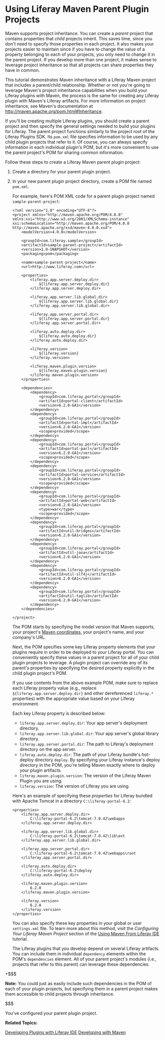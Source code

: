 # Using Liferay Maven Parent Plugin Projects [](id=using-liferay-maven-parent-plugin-projects)

Maven supports project inheritance. You can create a *parent* project that
contains properties that *child* projects inherit. This saves time, since you
don't need to specify those properties in each project. It also makes your
projects easier to maintain since if you have to change the value of a property
belonging to each of your projects, you only need to change it in the parent
project. If you develop more than one project, it makes sense to leverage
project inheritance so that all projects can share properties they have in
common. 

This tutorial demonstrates Maven inheritance with a Liferay Maven project that
includes a parent/child relationship. Whether or not you're going to leverage
Maven's project inheritance capabilities when you build your Liferay plugins
with Maven, the process is the same for creating any Liferay plugin with Maven's
Liferay artifacts. For more information on project inheritance, see Maven's
documentation at <http://maven.apache.org/pom.html#Inheritance>.

If you'll be creating multiple Liferay plugins, you should create a parent
project and then specify the general settings needed to build your plugins for
Liferay. The parent project functions similarly to the project root of the
Liferay Plugins SDK. Its `pom.xml` file specifies information to be used by any
child plugin projects that refer to it. Of course, you can always specify
information in each individual plugin's POM, but it's more convenient to use the
parent project's POM for sharing common information. 

Follow these steps to create a Liferay Maven parent plugin project: 

1.  Create a directory for your parent plugin project. 

2.  In your new parent plugin project directory, create a POM file named
    `pom.xml`.

    For example, here's POM XML code for a parent plugin project named
    `sample-parent-project`:

		<?xml version="1.0" encoding="UTF-8"?>
		<project xmlns="http://maven.apache.org/POM/4.0.0"
		xmlns:xsi="http://www.w3.org/2001/XMLSchema-instance"
		xsi:schemaLocation="http://maven.apache.org/POM/4.0.0 http://maven.apache.org/xsd/maven-4.0.0.xsd">
			<modelVersion>4.0.0</modelVersion>
	
			<groupId>com.liferay.sample</groupId>
			<artifactId>sample-parent-project</artifactId>
			<version>1.0-SNAPSHOT</version>
			<packaging>pom</packaging>
	
			<name>sample-parent-project</name>
			<url>http://www.liferay.com</url>
	
			<properties>
				<liferay.app.server.deploy.dir>
					${liferay.app.server.deploy.dir}
				</liferay.app.server.deploy.dir>
	
				<liferay.app.server.lib.global.dir>
					${liferay.app.server.lib.global.dir}
				</liferay.app.server.lib.global.dir>
	
				<liferay.app.server.portal.dir>
					${liferay.app.server.portal.dir}
				</liferay.app.server.portal.dir>
	
				<liferay.auto.deploy.dir>
					${liferay.auto.deploy.dir}
				</liferay.auto.deploy.dir>
	
				<liferay.version>
					${liferay.version}
				</liferay.version>
	
				<liferay.maven.plugin.version>
					${liferay.maven.plugin.version}
				</liferay.maven.plugin.version>
			</properties>
	
			<dependencies>
				<dependency>
					<groupId>com.liferay.portal</groupId>
					<artifactId>portal-client</artifactId>
					<version>6.2.0-GA1</version>
				</dependency>
				<dependency>
					<groupId>com.liferay.portal</groupId>
					<artifactId>portal-impl</artifactId>
					<version>6.2.0-GA1</version>
					<scope>provided</scope>
				</dependency>
				<dependency>
					<groupId>com.liferay.portal</groupId>
					<artifactId>portal-pacl</artifactId>
					<version>6.2.0-GA1</version>
					<scope>provided</scope>
				</dependency>
				<dependency>
					<groupId>com.liferay.portal</groupId>
					<artifactId>portal-service</artifactId>
					<version>6.2.0-GA1</version>
					<scope>provided</scope>
				</dependency>
				<dependency>
					<groupId>com.liferay.portal</groupId>
					<artifactId>portal-web</artifactId>
					<version>6.2.0-GA1</version>
					<type>war</type>
					<scope>provided</scope>
				</dependency>
				<dependency>
					<groupId>com.liferay.portal</groupId>
					<artifactId>util-bridges</artifactId>
					<version>6.2.0-GA1</version>
				</dependency>
				<dependency>
					<groupId>com.liferay.portal</groupId>
					<artifactId>util-java</artifactId>
					<version>6.2.0-GA1</version>
				</dependency>
				<dependency>
					<groupId>com.liferay.portal</groupId>
					<artifactId>util-slf4j</artifactId>
					<version>6.2.0-GA1</version>
				</dependency>
				<dependency>
					<groupId>com.liferay.portal</groupId>
					<artifactId>util-taglib</artifactId>
					<version>6.2.0-GA1</version>
				</dependency>
			</dependencies>
	
		</project>

    The POM starts by specifying the model version that Maven supports, your
    project's [Maven coordinates](http://maven.apache.org/pom.html#Maven_Coordinates),
    your project's name, and your company's URL. 

    Next, the POM specifies some key Liferay property elements that your plugins
    require in order to be deployed to your Liferay portal. You can conveniently
    specify these values in a parent project for all of your child plugin
    projects to leverage. A plugin project can override any of its parent's
    properties by specifying the desired property explicitly in the child plugin
    project's POM. 

    <!--Is the correct term not child project, but module?-->

    If you use contents from the above example POM, make sure to replace
    each Liferay property value (e.g., replace
   `${liferay.app.server.deploy.dir}` and other dereferenced `liferay.*`
    properties) with the appropriate value based on your Liferay environment.

    Each key Liferay property is described below:

    - `liferay.app.server.deploy.dir`: Your app server's deployment directory. 
    - `liferay.app.server.lib.global.dir`: Your app server's global library
      directory. 
    - `liferay.app.server.portal.dir`: The path to Liferay's deployment
      directory on the app server. 
    - `liferay.auto.deploy.dir`: The path of your Liferay bundle's hot-deploy
      directory `deploy`. By specifying your Liferay instance's deploy
      directory in the POM, you're telling Maven exactly where to deploy your
      plugin artifacts. 
    - `liferay.maven.plugin.version`: The version of the Liferay Maven Plugin
      you are using. 
    - `liferay.version`: The version of Liferay you are using. 

    Here's an example of specifying these *properties* for Liferay bundled
    with Apache Tomcat in a directory `C:\liferay-portal-6.2`: 

		<properties>
			<liferay.app.server.deploy.dir>
				C:\liferay-portal-6.2\tomcat-7.0.42\webapps
			</liferay.app.server.deploy.dir>

			<liferay.app.server.lib.global.dir>
				C:\liferay-portal-6.2\tomcat-7.0.42\lib\ext
			</liferay.app.server.lib.global.dir>

			<liferay.app.server.portal.dir>
				C:\liferay-portal-6.2\tomcat-7.0.42\webapps\root
			</liferay.app.server.portal.dir>

			<liferay.auto.deploy.dir>
				C:\liferay-portal-6.2\deploy
			</liferay.auto.deploy.dir>

			<liferay.maven.plugin.version>
				6.2.0
			</liferay.maven.plugin.version>

			<liferay.version>
				6.2.0
			</liferay.version>
		</properties>

    You can also specify these key properties in your global or user
    `settings.xml` file. To learn more about this method, visit the *Configuring
    Your Liferay Maven Project* section of the
    [Using Maven From Liferay IDE](/develop/tutorials/-/knowledge_base/6-2/using-maven-from-liferay-ide) 
    tutorial. 

    The Liferay plugins that you develop depend on several Liferay artifacts.
    You can include them in individual `dependency` elements within the POM's
    `dependencies` element. All of your parent project's modules (i.e., projects
    that refer to this parent) can leverage these dependencies. 

+$$$

**Note:** You could just as easily
    include such dependencies in the POM of each of your plugin projects, but
    specifying them in a parent project makes them accessible to child projects
    through inheritance. 

$$$

You've configured your parent plugin project. 

**Related Topics:**

[Developing Plugins with Liferay IDE](/develop/tutorials/-/knowledge_base/6-2/liferay-ide)
[Developing with Maven](/develop/tutorials/-/knowledge_base/6-2/maven)

